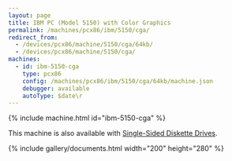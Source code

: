 ```yaml
---
layout: page
title: IBM PC (Model 5150) with Color Graphics
permalink: /machines/pcx86/ibm/5150/cga/
redirect_from:
  - /devices/pcx86/machine/5150/cga/64kb/
  - /devices/pcx86/machine/5150/cga/
machines:
  - id: ibm-5150-cga
    type: pcx86
    config: /machines/pcx86/ibm/5150/cga/64kb/machine.json
    debugger: available
    autoType: $date\r
---
```


{% include machine.html id="ibm-5150-cga" %}

This machine is also available with [Single-Sided Diskette Drives](ssdd/).

{% include gallery/documents.html width="200" height="280" %}
